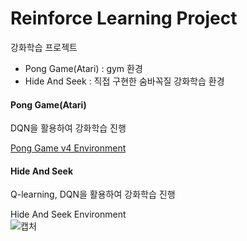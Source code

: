 # Reinforce Learning Project
강화학습 프로젝트
- Pong Game(Atari) : gym 환경
- Hide And Seek : 직접 구현한 숨바꼭질 강화학습 환경

#### Pong Game(Atari)
DQN을 활용하여 강화학습 진행

[Pong Game v4 Environment](https://github.com/DanielPalaio/Pong-v4_DeepRL)

#### Hide And Seek
Q-learning, DQN을 활용하여 강화학습 진행

Hide And Seek Environment  
![캡처](https://github.com/yhj0329/reinforce_project/assets/102153681/55880a1a-0070-49f1-b3bc-03d06ba2d5e8)
